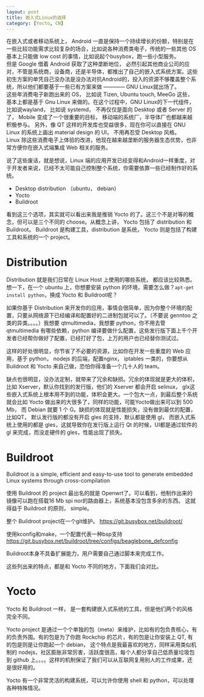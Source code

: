 ```yaml
---
layout: post
title: 嵌入式Linux的选择
category: [Yocto, CN]
---
```



在嵌入式或者移动系统上， Android 一直是保持一个持续增长的份额，特别是在一些比较功能需求比较复杂的场合，比如说各种消费类电子，传统的一些其他 OS 基本上只能做 low cost 的事情，比如说起个busybox，跑一些小型服务。  
但是 Google 借着 Android 获取了这种垄断地位， 必然引起其他商业公司的应对，不管是系统商，设备商，还是半导体，都推出了自己的嵌入式系统方案。这些初生方案的单凭自己没办法是没办法对抗Android的，投入的资源不够覆盖整个系统，所以他们都要基于一些已有方案来做 ———— GNU Linux就出场了。  
这些年消费电子新跑出来的 OS， 比如说 Tizen, Ubuntu touch, MeeGo 这些，基本上都是基于 Gnu Linux 来做的。在这个过程中，GNU Linux的下一代组件， 比如说wayland， 比如说 systemd， 不再仅仅是面向 Desktop 或者 Server 的了， Mobile 变成了一个很重要的目标， 移动端的系统厂，半导体厂也都越来越积极参与。
另外，像 QT 这样的开发库也受益很多，现在你可以直接在 GNU Linux 的系统上画出 material design 的 UI， 不用再忍受 Desktop 风格。  
Linux 除这些消费电子上体验的改进，他现在越来越垄断的服务器生态优势，也非常方便你在嵌入式端集成 Web 相关的服务。  


说了这些废话，就是想说，Linux 端的应用开发已经变得和Android一样重度，对于开发者来说，已经不太可能自己控制整个系统，你需要依靠一些已经制作好的系统。

* Desktop distribution （ubuntu， debian）
* Yocto
* Buildroot

看到这三个选项，其实就可以看出来我是推销 Yocto 的了。这三个不是对等的概念，但可以是三个不同的 choose。从概念上讲， Yocto 包括了 distribution 和 Buildroot。 Buildroot 是构建工具，distribution 是系统， Yocto 则是包括了构建工具和系统的一个 project。


# Distribution

Distribution 就是我们日常在 Linux Host 上使用的哪些系统， 都应该比较熟悉。  
想一下，在一个 ubuntu 上，你想要安装 python 的环境，需要怎么做？`apt-get install python`，换成 Yocto 和 Buildroot呢？

如果你基于 Distribution 来开发你的应用，事情会很简单，因为你整个环境的配置，只要从网络源下已经编译和配置好的二进制包就可以了。（不要说 genntoo 之类的异类。。。。）我想要 qtmultimedia，我想要 python，你不用去管 qtmultimedia 有哪些依赖，python 编译要做什么配置，这些发行版下面上千个开发者已经帮你做好了配置，已经打好了包，上万的用户也已经替你测试过。

这样的好处很明显，你节省了不必要的资源，比如你在开发一些重度的 Web 应用，基于 python， nodejs 的后端，配置nginx， iptables 一类的，你要想从 Buildroot 和 Yocto 来自己做，恐怕你得准备一个几十人的 team。

缺点也很明显，没办法定制，就带来了冗余和缺损。冗余的体现就是更大的体积，比如 Xserver，默认你找到的发行版，他们的 Xserver 都会开启 selinux， glx这些嵌入式系统上根本用不到的功能，体积会更大。一个包大一点，到最后整个系统就会比如 Yocto 做出来的大很多了，同样的功能，可能Yocto做出来可以到 500 Mb， 而 Debian 就要 1 个 G。缺损的体现就是性能损失，没有做到最优的配置，比如QT， 默认发行版的都没有开启 gles 的支持，默认都是使用 gl， 而嵌入式系统上使用的都是 gles，这就导致你在发行版上运行 Qt 的时候，UI都是通过软件的 gl 来完成，而没走硬件的 gles，性能出现了损失。



# Buildroot

Buildroot is a simple, efficient and easy-to-use tool to generate embedded Linux systems through cross-compilation

使用 Buildroot 的 project 最出名的就是 Openwrt了。可以看到，他制作出来的镜像可以跑在搭载16 Mb spi nor的路由器上，系统基本没包含多余的东西。
这就得益于 Buildroot 的原则， simple。

整个 Buildroot project在一个git维护。
https://git.busybox.net/buildroot/

使用kconfig和make，一个配置代表一种bsp支持
https://git.busybox.net/buildroot/tree/configs/beaglebone_defconfig

Buildroot本身不具备扩展能力，用户需要自己通过脚本来完成工作。

这些列出来的特点，都是和 Yocto 不同的地方，下面我们会对比。

# Yocto

Yocto 和 Buildroot 一样， 是一套构建嵌入式系统的工具，但是他们两个的风格完全不同。

Yocto project 是通过一个个单独的包（meta）来维护，比如有的包负责核心，有的负责外围。有的包是为了你跑 Rockchip 的芯片，有的包是让你安装上 QT, 有的包是则是让你跑起一个 debian，
这个特点是我最喜欢的地方，同样采用类似机制的 nodejs，社区膨胀非常厉害，活跃度很高，每个人都分享自己低质量垃圾包到 github 上。。。。这样的机制保证了我们可以从互联网复用别人的工作成果，还是很好用的。

Yocto 有一个非常灵活的构建系统，可以允许你使用 shell 和 python，可以处理各种特殊情况。
